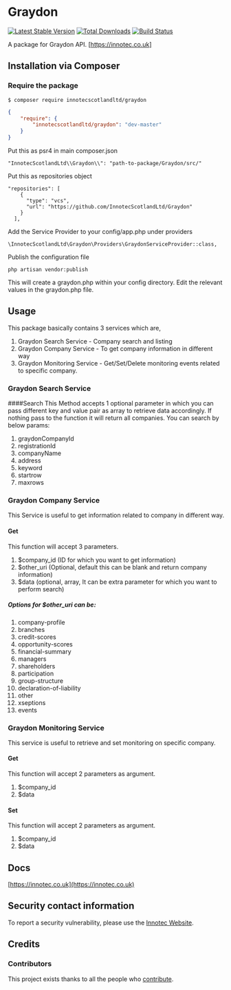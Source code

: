 # Graydon
[![Latest Stable Version]()](https://innotec.co.uk)
[![Total Downloads]()]()
[![Build Status]()]()

A package for Graydon API. [https://innotec.co.uk]

## Installation via Composer

### Require the package

```
$ composer require innotecscotlandltd/graydon
```
```json
{
    "require": {
        "innotecscotlandltd/graydon": "dev-master"
    }
}
```
Put this as psr4 in main composer.json
```
"InnotecScotlandLtd\\Graydon\\": "path-to-package/Graydon/src/"
```
Put this as repositories object
```
"repositories": [
    {
      "type": "vcs",
      "url": "https://github.com/InnotecScotlandLtd/Graydon"
    }
  ],
```
Add the Service Provider to your config/app.php under providers

```
\InnotecScotlandLtd\Graydon\Providers\GraydonServiceProvider::class,
```

Publish the configuration file
```
php artisan vendor:publish
```
This will create a graydon.php within your config directory. Edit the relevant values in the graydon.php file.

## Usage
This package basically contains 3 services which are,
1) Graydon Search Service - Company search and listing 
2) Graydon Company Service - To get company information in different way
3) Graydon Monitoring Service - Get/Set/Delete monitoring events related to specific company.

### Graydon Search Service
####Search 
This Method accepts 1 optional parameter in which you can pass different key and value pair as array to retrieve data accordingly. If nothing pass to the function it will return all companies.
You can search by below params:
1) graydonCompanyId
2) registrationId
3) companyName
4) address
5) keyword
6) startrow
7) maxrows
### Graydon Company Service
This Service is useful to get information related to company in different way. 
#### Get
This function will accept 3 parameters. 
1) $company_id (ID for which you want to get information)
2) $other_uri (Optional, default this can be blank and return company information)
3) $data (optional, array, It can be extra parameter for which you want to perform search)

##### Options for $other_uri can be:
1) company-profile
2) branches
3) credit-scores
4) opportunity-scores
5) financial-summary
6) managers
7) shareholders
8) participation
9) group-structure
10) declaration-of-liability
11) other
12) xseptions
13) events
### Graydon Monitoring Service
This service is useful to retrieve and set monitoring on specific company. 
#### Get
This function will accept 2 parameters as argument.
1) $company_id
2) $data 
#### Set
This function will accept 2 parameters as argument.
1) $company_id
2) $data  
## Docs
[https://innotec.co.uk](https://innotec.co.uk)
## Security contact information
To report a security vulnerability, please use the
[Innotec Website](https://innotec.co.uk).
## Credits
### Contributors
This project exists thanks to all the people who <a href="https://github.com/InnotecScotlandLtd/DarcyQuigleySalesforce/graphs/contributors" target="_blank">contribute</a>.
